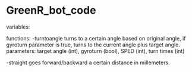 # GreenR_bot_code
variables:

functions: 
-turntoangle
    turns to a certain angle based on original angle, if gyroturn parameter is true, turns to the current angle plus target angle.
    parameters: target angle (int), gyroturn (bool), SPED (int), turn times (int)

-straight
    goes forward/backward a certain distance in millemeters.